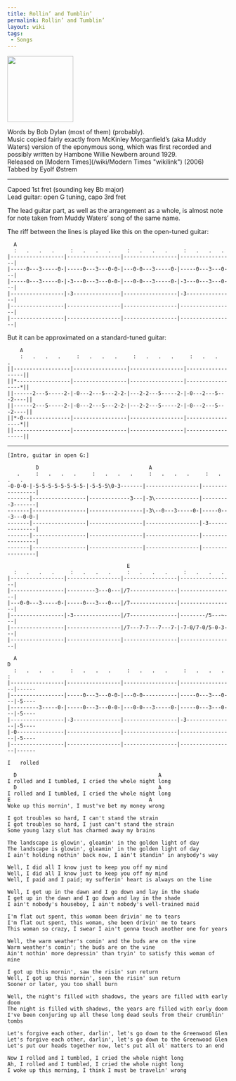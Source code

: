```yaml
---
title: Rollin’ and Tumblin’
permalink: Rollin’ and Tumblin’
layout: wiki
tags:
 - Songs
---
```


<img alt="" src="../graphics/roll-tumble.jpg" width="150" height="150">

Words by Bob Dylan (most of them) (probably).  
Music copied fairly exactly from McKinley Morganfield’s (aka Muddy
Waters) version of the eponymous song, which was first recorded and
possibly written by Hambone Willie Newbern around 1929.  
Released on [Modern Times](/wiki/Modern Times "wikilink") (2006)  
Tabbed by Eyolf Østrem

* * * * *

Capoed 1st fret (sounding key Bb major)  
Lead guitar: open G tuning, capo 3rd fret

The lead guitar part, as well as the arrangement as a whole, is almost
note for note taken from Muddy Waters’ song of the same name.

The riff between the lines is played like this on the open-tuned guitar:

      A
      :   .   .   .     :   .   .   .     :   .   .   .     :   .   .   .
    |-----------------|-----------------|-----------------|-----------------|
    |-----0---3-----0-|-----0---3---0-0-|---0-0---3-----0-|-----0---3---0---|
    |-----0---3-----0-|-3---0---3---0-0-|---0-0---3-----0-|-3---0---3---0---|
    |-----------------|-3---------------|-----------------|-3---------------|
    |-----------------|-----------------|-----------------|-----------------|
    |-----------------|-----------------|-----------------|-----------------|

But it can be approximated on a standard-tuned guitar:

        A
        :   .   .   .     :   .   .   .     :   .   .   .     :   .   .   .
    ||------------------|-----------------|-----------------|------------------||
    ||*-----------------|-----------------|-----------------|-----------------*||
    ||------2---5-----2-|-0---2---5---2-2-|---2-2---5-----2-|-0---2---5---2----||
    ||------2---5-----2-|-0---2---5---2-2-|---2-2---5-----2-|-0---2---5---2----||
    ||*-0---------------|-----------------|-----------------|-----------------*||
    ||------------------|-----------------|-----------------|------------------||

* * * * *

    [Intro, guitar in open G:]

             D                                   A
       .     :   .   .   .     :   .   .   .     :   .   .   .     :   .   .   .
    -0-0-0-|-5-5-5-5-5-5-5-5-|-5-5-5\0-3-------|-----------------|-----------------|
    -------|-----------------|-------------3---|-3\--------------|---------3-------|
    -------|-----------------|-----------------|-3\--0---3-----0-|-----0---3---0-0-|
    -------|-----------------|-----------------|-----------------|-3---------------|
    -------|-----------------|-----------------|-----------------|-----------------|
    -------|-----------------|-----------------|-----------------|-----------------|

                                          E
      :   .   .   .     :   .   .   .     :   .   .   .     :   .   .   .
    |-----------------|-----------------|-----------------|-----------------|
    |-----------------|---------3---0---|/7---------------|-----------------|
    |---0-0---3-----0-|-----0---3---0---|/7---------------|-----------------|
    |-----------------|-3---------------|/7---------------|--------/5---~---|
    |-----------------|-----------------|/7---7-7---7---7-|-7-0/7-0/5-0-3---|
    |-----------------|-----------------|-----------------|-----------------|

      A                                                                       D
      :   .   .   .     :   .   .   .     :   .   .   .     :   .   .   .     :
    |-----------------|-----------------|-----------------|-----------------|------
    |-----------------|-----0---3---0-0-|---0-0-----------|-----0---3---0---|-5----
    |---------3-----0-|-----0---3---0-0-|---0-0---3-----0-|-----0---3---0---|-5----
    |-----------------|-3---------------|-----------------|-3---------------|-5----
    |-0---------------|-----------------|-----------------|-----------------|-5----
    |-----------------|-----------------|-----------------|-----------------|------
                                                                          I   rolled

      D                                             A
    I rolled and I tumbled, I cried the whole night long
      D                                             A
    I rolled and I tumbled, I cried the whole night long
    E                                            A
    Woke up this mornin', I must've bet my money wrong

    I got troubles so hard, I can't stand the strain
    I got troubles so hard, I just can't stand the strain
    Some young lazy slut has charmed away my brains

    The landscape is glowin', gleamin' in the golden light of day
    The landscape is glowin', gleamin' in the golden light of day
    I ain't holding nothin' back now, I ain't standin' in anybody's way

    Well, I did all I know just to keep you off my mind
    Well, I did all I know just to keep you off my mind
    Well, I paid and I paid; my sufferin' heart is always on the line

    Well, I get up in the dawn and I go down and lay in the shade
    I get up in the dawn and I go down and lay in the shade
    I ain't nobody's houseboy, I ain't nobody's well-trained maid

    I'm flat out spent, this woman been drivin' me to tears
    I'm flat out spent, this woman, she been drivin' me to tears
    This woman so crazy, I swear I ain't gonna touch another one for years

    Well, the warm weather's comin' and the buds are on the vine
    Warm weather's comin'; the buds are on the vine
    Ain't nothin' more depressin' than tryin' to satisfy this woman of mine

    I got up this mornin', saw the risin' sun return
    Well, I got up this mornin', seen the risin' sun return
    Sooner or later, you too shall burn

    Well, the night's filled with shadows, the years are filled with early doom
    The night is filled with shadows, the years are filled with early doom
    I've been conjuring up all these long dead souls from their crumblin' tombs

    Let's forgive each other, darlin', let's go down to the Greenwood Glen
    Let's forgive each other, darlin', let's go down to the Greenwood Glen
    Let's put our heads together now, let's put all ol' matters to an end

    Now I rolled and I tumbled, I cried the whole night long
    Ah, I rolled and I tumbled, I cried the whole night long
    I woke up this morning, I think I must be travelin' wrong
